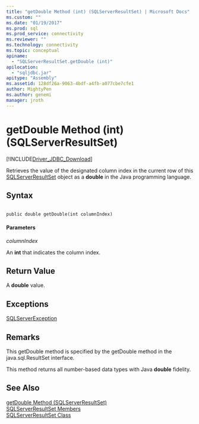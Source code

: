 ```yaml
---
title: "getDouble Method (int) (SQLServerResultSet) | Microsoft Docs"
ms.custom: ""
ms.date: "01/19/2017"
ms.prod: sql
ms.prod_service: connectivity
ms.reviewer: ""
ms.technology: connectivity
ms.topic: conceptual
apiname: 
  - "SQLServerResultSet.getDouble (int)"
apilocation: 
  - "sqljdbc.jar"
apitype: "Assembly"
ms.assetid: 128df26a-9063-4bdf-a4fb-a077cbe7cfe1
author: MightyPen
ms.author: genemi
manager: jroth
---
```

# getDouble Method (int) (SQLServerResultSet)
[!INCLUDE[Driver_JDBC_Download](../../../includes/driver_jdbc_download.md)]

  Retrieves the value of the designated column index in the current row of this [SQLServerResultSet](../../../connect/jdbc/reference/sqlserverresultset-class.md) object as a **double** in the Java programming language.  
  
## Syntax  
  
```  
  
public double getDouble(int columnIndex)  
```  
  
#### Parameters  
 *columnIndex*  
  
 An **int** that indicates the column index.  
  
## Return Value  
 A **double** value.  
  
## Exceptions  
 [SQLServerException](../../../connect/jdbc/reference/sqlserverexception-class.md)  
  
## Remarks  
 This getDouble method is specified by the getDouble method in the java.sql.ResultSet interface.  
  
 This method returns all number-based data types with Java **double** fidelity.  
  
## See Also  
 [getDouble Method &#40;SQLServerResultSet&#41;](../../../connect/jdbc/reference/getdouble-method-sqlserverresultset.md)   
 [SQLServerResultSet Members](../../../connect/jdbc/reference/sqlserverresultset-members.md)   
 [SQLServerResultSet Class](../../../connect/jdbc/reference/sqlserverresultset-class.md)  
  
  
